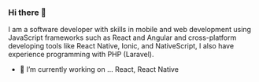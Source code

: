 ### Hi there 👋

<!--
**yenjcc/yenjcc** is a ✨ _special_ ✨ repository because its `README.md` (this file) appears on your GitHub profile.

-->

I am a software developer with skills in mobile and web development using JavaScript
frameworks such as React and Angular and cross-platform developing tools like React Native,
Ionic, and NativeScript, I also have experience programming with PHP (Laravel). 

- 🔭 I’m currently working on ... React, React Native
